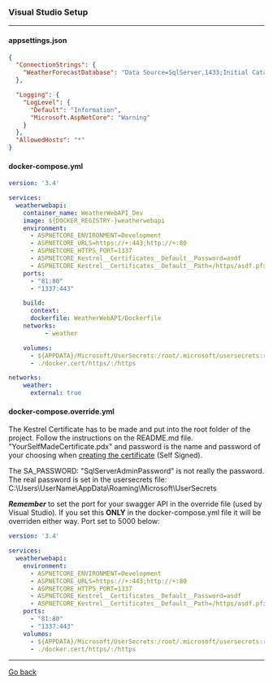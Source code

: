 ### **Visual Studio Setup**
---

#### **appsettings.json**
```json
{
  "ConnectionStrings": {
    "WeatherForecastDatabase": "Data Source=SqlServer,1433;Initial Catalog=WeatherForecast_dev;User ID=sa; Password=123456a@;Connect Timeout=120;Encrypt=False;TrustServerCertificate=False;ApplicationIntent=ReadWrite;MultiSubnetFailover=False"
  },

  "Logging": {
    "LogLevel": {
      "Default": "Information",
      "Microsoft.AspNetCore": "Warning"
    }
  },
  "AllowedHosts": "*"
}

```
#### **docker-compose.yml**
```yml
version: '3.4'

services:
  weatherwebapi:
    container_name: WeatherWebAPI_Dev
    image: ${DOCKER_REGISTRY-}weatherwebapi
    environment:
      - ASPNETCORE_ENVIRONMENT=Development
      - ASPNETCORE_URLS=https://+:443;http://+:80
      - ASPNETCORE_HTTPS_PORT=1337
      - ASPNETCORE_Kestrel__Certificates__Default__Password=asdf
      - ASPNETCORE_Kestrel__Certificates__Default__Path=/https/asdf.pfx
    ports:
      - "81:80"
      - "1337:443"

    build:
      context: .
      dockerfile: WeatherWebAPI/Dockerfile
    networks:
          - weather

    volumes:
      - ${APPDATA}/Microsoft/UserSecrets:/root/.microsoft/usersecrets:ro
      - ./docker.cert/https/:/https

networks:
    weather:
      external: true
```
#### **docker-compose.override.yml**
The Kestrel Certificate has to be made and put into the root folder of the project. Follow the instructions on the README.md file. "YourSelfMadeCertificate.pdx" and password is the name and password of your choosing when [creating the certificate](/WeatherWebAPI/WeatherWebAPI/README_SelfSignedHttpsCertificate.md) (Self Signed).

The SA_PASSWORD: "SqlServerAdminPassword" is not really the password. The real password is set in the usersecrets file: C:\Users\UserName\AppData\Roaming\Microsoft\UserSecrets

***Remember*** to set the port for your swagger API in the override file (used by Visual Studio). If you set this **ONLY** in the docker-compose.yml file it will be overriden either way. Port set to 5000 below:
```yml
version: '3.4'

services:
  weatherwebapi:
    environment:
      - ASPNETCORE_ENVIRONMENT=Development
      - ASPNETCORE_URLS=https://+:443;http://+:80
      - ASPNETCORE_HTTPS_PORT=1337
      - ASPNETCORE_Kestrel__Certificates__Default__Password=asdf
      - ASPNETCORE_Kestrel__Certificates__Default__Path=/https/asdf.pfx
    ports:
      - "81:80"
      - "1337:443"
    volumes:
      - ${APPDATA}/Microsoft/UserSecrets:/root/.microsoft/usersecrets:ro
      - ./docker.cert/https/:/https


```
---
[Go back](/WeatherWebAPI/WeatherWebAPI/Documentation/README.md)
